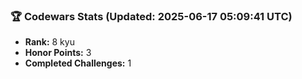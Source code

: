 ### 🏆 Codewars Stats (Updated: 2025-06-17 05:09:41 UTC)

- **Rank:** 8 kyu
- **Honor Points:** 3
- **Completed Challenges:** 1
